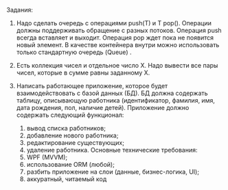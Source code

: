 Задания: 

1. Надо сделать очередь с операциями push(T) и T pop(). Операции должны поддерживать обращение с разных потоков. Операция push всегда вставляет и выходит. Операция pop ждет пока не появится новый элемент. В качестве контейнера внутри можно использовать только стандартную очередь (Queue) . 

2. Есть коллекция чисел и отдельное число Х. Надо вывести все пары чисел, которые в сумме равны заданному Х.

3. Написать работающее приложение, которое будет взаимодействовать с базой данных (БД). БД должна содержать таблицу, описывающую работника (идентификатор, фамилия, имя, дата рождения, пол, наличие детей).
Приложение должно содержать следующий функционал:
    1) вывод списка работников;
    2) добавление нового работника;
    3) редактирование существующих;
    4) удаление работника.
    Основные технические требования:
    1) WPF (MVVM);
    2) использование ORM (любой);
    3) разбить приложение на слои (данные, бизнес-логика, UI);
    4) аккуратный, читаемый код
